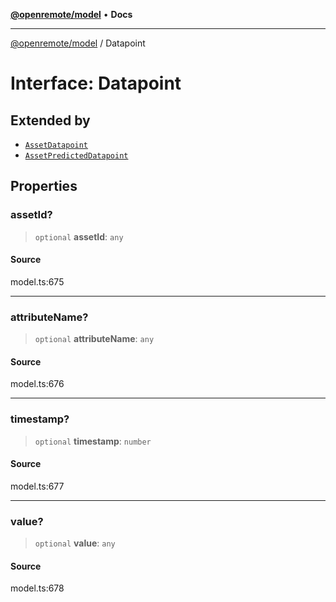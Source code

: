 [**@openremote/model**](../README.md) • **Docs**

***

[@openremote/model](../globals.md) / Datapoint

# Interface: Datapoint

## Extended by

- [`AssetDatapoint`](AssetDatapoint.md)
- [`AssetPredictedDatapoint`](AssetPredictedDatapoint.md)

## Properties

### assetId?

> `optional` **assetId**: `any`

#### Source

model.ts:675

***

### attributeName?

> `optional` **attributeName**: `any`

#### Source

model.ts:676

***

### timestamp?

> `optional` **timestamp**: `number`

#### Source

model.ts:677

***

### value?

> `optional` **value**: `any`

#### Source

model.ts:678
